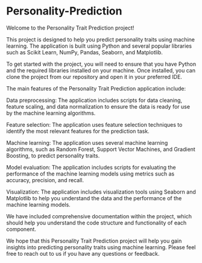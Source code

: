 # Personality-Prediction
Welcome to the Personality Trait Prediction project!

This project is designed to help you predict personality traits using machine learning. The application is built using Python and several popular libraries such as Scikit Learn, NumPy, Pandas, Seaborn, and Matplotlib.

To get started with the project, you will need to ensure that you have Python and the required libraries installed on your machine. Once installed, you can clone the project from our repository and open it in your preferred IDE.

The main features of the Personality Trait Prediction application include:

Data preprocessing: The application includes scripts for data cleaning, feature scaling, and data normalization to ensure the data is ready for use by the machine learning algorithms.

Feature selection: The application uses feature selection techniques to identify the most relevant features for the prediction task.

Machine learning: The application uses several machine learning algorithms, such as Random Forest, Support Vector Machines, and Gradient Boosting, to predict personality traits.

Model evaluation: The application includes scripts for evaluating the performance of the machine learning models using metrics such as accuracy, precision, and recall.

Visualization: The application includes visualization tools using Seaborn and Matplotlib to help you understand the data and the performance of the machine learning models.

We have included comprehensive documentation within the project, which should help you understand the code structure and functionality of each component.

We hope that this Personality Trait Prediction project will help you gain insights into predicting personality traits using machine learning. Please feel free to reach out to us if you have any questions or feedback.
